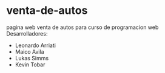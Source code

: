 # venta-de-autos
pagina web venta de autos para curso de programacion web
Desarrolladores:
  - Leonardo Arriati
  - Maico Avila
  - Lukas Simms
  - Kevin Tobar
